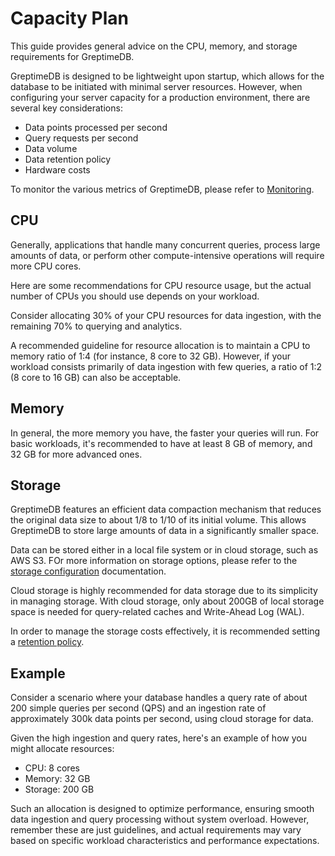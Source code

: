 # Capacity Plan

This guide provides general advice on the CPU, memory, and storage requirements for GreptimeDB.

GreptimeDB is designed to be lightweight upon startup,
which allows for the database to be initiated with minimal server resources.
However, when configuring your server capacity for a production environment,
there are several key considerations:

- Data points processed per second
- Query requests per second
- Data volume
- Data retention policy
- Hardware costs

To monitor the various metrics of GreptimeDB, please refer to [Monitoring](/user-guide/administration/monitoring/export-metrics.md).

## CPU

Generally, applications that handle many concurrent queries, process large amounts of data,
or perform other compute-intensive operations will require more CPU cores.

Here are some recommendations for CPU resource usage,
but the actual number of CPUs you should use depends on your workload.

Consider allocating 30% of your CPU resources for data ingestion,
with the remaining 70% to querying and analytics.

A recommended guideline for resource allocation is to maintain a CPU to memory ratio of 1:4 (for instance, 8 core to 32 GB).
However, if your workload consists primarily of data ingestion with few queries,
a ratio of 1:2 (8 core to 16 GB) can also be acceptable.

## Memory

In general, the more memory you have, the faster your queries will run.
For basic workloads, it's recommended to have at least 8 GB of memory, and 32 GB for more advanced ones.

## Storage

GreptimeDB features an efficient data compaction mechanism that reduces the original data size to about 1/8 to 1/10 of its initial volume.
This allows GreptimeDB to store large amounts of data in a significantly smaller space.

Data can be stored either in a local file system or in cloud storage, such as AWS S3.
FOr more information on storage options,
please refer to the [storage configuration](/user-guide/deployments/configuration.md#storage-options) documentation.

Cloud storage is highly recommended for data storage due to its simplicity in managing storage.
With cloud storage, only about 200GB of local storage space is needed for query-related caches and Write-Ahead Log (WAL).

In order to manage the storage costs effectively, 
it is recommended setting a [retention policy](/user-guide/concepts/features-that-you-concern.md#can-i-set-ttl-or-retention-policy-for-different-tables-or-measurements).

## Example

Consider a scenario where your database handles a query rate of about 200 simple queries per second (QPS) and an ingestion rate of approximately 300k data points per second, using cloud storage for data.

Given the high ingestion and query rates,
here's an example of how you might allocate resources:

- CPU: 8 cores
- Memory: 32 GB
- Storage: 200 GB

Such an allocation is designed to optimize performance,
ensuring smooth data ingestion and query processing without system overload.
However, remember these are just guidelines,
and actual requirements may vary based on specific workload characteristics and performance expectations.
